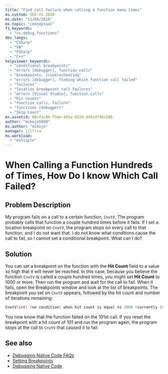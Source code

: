 ```yaml
---
title: "Find call failure when calling a function many times"
ms.custom: SEO-VS-2020
ms.date: "11/04/2016"
ms.topic: "conceptual"
f1_keywords:
  - "vs.debug.functions"
dev_langs:
  - "CSharp"
  - "VB"
  - "FSharp"
  - "C++"
helpviewer_keywords:
  - "conditional breakpoints"
  - "errors [debugger], function calls"
  - "breakpoints, troubleshooting"
  - "errors [debugger], finding which function call failed"
  - "failures"
  - "location breakpoint call failures"
  - "errors [Visual Studio], function calls"
  - "hit counts"
  - "function calls, failure"
  - "functions [debugger]"
  - "Skip Count"
ms.assetid: 66cfac86-f5be-4d3a-9329-d44cd74bc586
author: "mikejo5000"
ms.author: "mikejo"
manager: jillfra
ms.workload:
  - "multiple"
---
```

# When Calling a Function Hundreds of Times, How Do I know Which Call Failed?
## Problem Description
 My program fails on a call to a certain function, `CnvtV`. The program probably calls that function a couple hundred times before it fails. If I set a location breakpoint on `CnvtV`, the program stops on every call to that function, and I do not want that. I do not know what conditions cause the call to fail, so I cannot set a conditional breakpoint. What can I do?

## Solution
 You can set a breakpoint on the function with the **Hit Count** field to a value so high that it will never be reached. In this case, because you believe the function `CnvtV` is called a couple hundred times, you might set **Hit Count** to 1000 or more. Then run the program and wait for the call to fail. When it fails, open the Breakpoints window and look at the list of breakpoints. The breakpoint you set on `CnvtV` appears, followed by the hit count and number of iterations remaining:

```cpp
CnvtV(int) (no condition) when hit count is equal to 1000 (currently 101)
```

 You now know that the function failed on the 101st call. If you reset the breakpoint with a hit count of 101 and run the program again, the program stops at the call to `CnvtV` that caused it to fail.

## See also
- [Debugging Native Code FAQs](../debugger/debugging-native-code-faqs.md)
- [Setting Breakpoints](/previous-versions/ktf38f66(v=vs.100))
- [Debugging Native Code](../debugger/debugging-native-code.md)